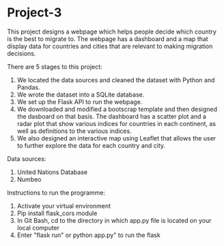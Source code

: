 # Project-3

This project designs a webpage which helps people decide which country is the best to migrate to. The webpage has a dashboard and a map that display data for countries and cities that are relevant to making migration decisions.

There are 5 stages to this project:
1. We located the data sources and cleaned the dataset with Python and Pandas.
2. We wrote the dataset into a SQLite database.
3. We set up the Flask API to run the webpage.
4. We downloaded and modified a bootscrap template and then designed the dasboard on that basis. The dashboard has a scatter plot and a radar plot that show various indices for countries in each continent, as well as definitions to the various indices.
5. We also designed an interactive map using Leaflet that allows the user to further explore the data for each country and city.

Data sources:
1. United Nations Database
2. Numbeo

Instructions to run the programme:
1. Activate your virtual environment
2. Pip install flask_cors module
3. In Git Bash, cd to the directory in which app.py file is located on your local computer
4. Enter "flask run" or python app.py" to run the flask
